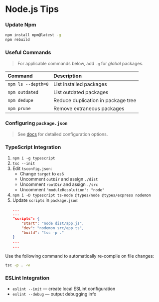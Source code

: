 # Node.js Tips
### Update Npm
 ```sh
 npm install npm@latest -g 
 npm rebuild
 ```

### Useful Commands
> For applicable commands below, add `-g` for *global* packages.

| Command               | Description                           |
|:----------------------|:--------------------------------------|
| `npm ls --depth=0`    | List installed packages               |
| `npm outdated`        | List outdated packages                |
| `npm dedupe`          | Reduce duplication in package tree    |
| `npm prune`           | Remove extraneous packages            |

### Configuring `package.json`
> See [docs](https://docs.npmjs.com/files/package.json) for detailed configuration options.

### TypeScript Integration
 1. `npm i -g typescript`
 2. `tsc --init`
 3. Edit `tsconfig.json`:
    * Change `target` to `es6`
    * Uncomment `outDir` and assign `./dist`
    * Uncomment `rootDir` and assign `./src`
    * Uncomment `"moduleResolution": "node"`
 4. `npm i -D typescript ts-node @types/node @types/express nodemon`
 5. Update `scripts` in `package.json`:
    ``` json
    ...
    ...
    "scripts": {
        "start": "node dist/app.js",
        "dev": "nodemon src/app.ts",
        "build": "tsc -p ."
    }
    ...
    ...

    ```
Use the following command to automatically re-compile on file changes:
``` sh
tsc -p . -w
```

### ESLint Integration
 * `eslint --init` &mdash; create local ESLint configuration
 * `eslint --debug` &mdash; output debugging info
